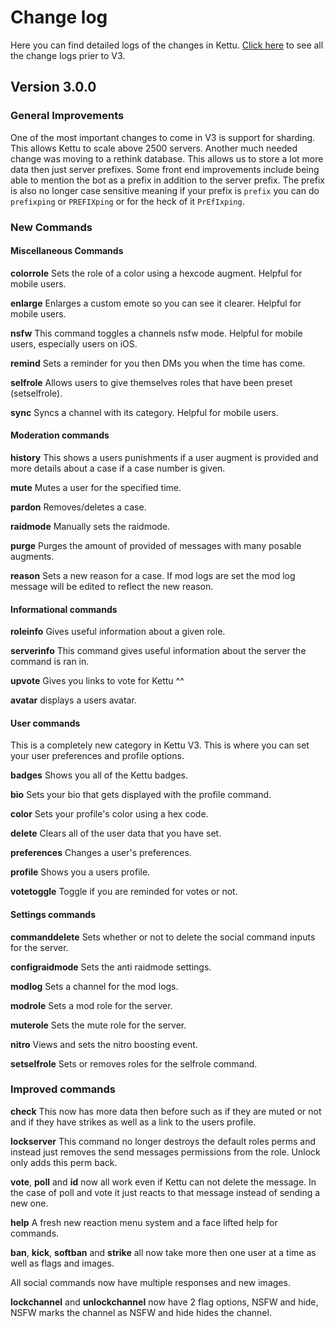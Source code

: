 # Change log

Here you can find detailed logs of the changes in Kettu. [Click here](https://gideon-foxo.gitbook.io/kettu/change-log) to see all the change logs prier to V3.

## Version 3.0.0

### General Improvements

One of the most important changes to come in V3 is support for sharding. This allows Kettu to scale above 2500 servers. Another much needed change was moving to a rethink database. This allows us to store a lot more data then just server prefixes. Some front end improvements include being able to mention the bot as a prefix in addition to the server prefix. The prefix is also no longer case sensitive meaning if your prefix is `prefix` you can do `prefixping` or `PREFIXping` or for the heck of it `PrEfIxping`.

### New Commands

#### Miscellaneous Commands

**colorrole** Sets the role of a color using a hexcode augment. Helpful for mobile users.

**enlarge** Enlarges a custom emote so you can see it clearer. Helpful for mobile users.

**nsfw** This command toggles a channels nsfw mode. Helpful for mobile users, especially users on iOS.

**remind** Sets a reminder for you then DMs you when the time has come.

**selfrole** Allows users to give themselves roles that have been preset (setselfrole).

**sync** Syncs a channel with its category. Helpful for mobile users.

#### Moderation commands

**history** This shows a users punishments if a user augment is provided and more details about a case if a case number is given.

**mute** Mutes a user for the specified time.

**pardon** Removes/deletes a case.

**raidmode** Manually sets the raidmode.

**purge** Purges the amount of provided of messages with many posable augments.

**reason** Sets a new reason for a case. If mod logs are set the mod log message will be edited to reflect the new reason.

#### Informational commands

**roleinfo** Gives useful information about a given role.

**serverinfo** This command gives useful information about the server the command is ran in.

**upvote** Gives you links to vote for Kettu ^^

**avatar** displays a users avatar.

#### User commands

This is a completely new category in Kettu V3. This is where you can set your user preferences and profile options.

**badges** Shows you all of the Kettu badges.

**bio** Sets your bio that gets displayed with the profile command.

**color** Sets your profile's color using a hex code.

**delete** Clears all of the user data that you have set.

**preferences** Changes a user's preferences.

**profile** Shows you a users profile.

**votetoggle** Toggle if you are reminded for votes or not.

#### Settings commands

**commanddelete** Sets whether or not to delete the social command inputs for the server.

**configraidmode** Sets the anti raidmode settings.

**modlog** Sets a channel for the mod logs.

**modrole** Sets a mod role for the server.

**muterole** Sets the mute role for the server.

**nitro** Views and sets the nitro boosting event.

**setselfrole** Sets or removes roles for the selfrole command.

### Improved commands

**check** This now has more data then before such as if they are muted or not and if they have strikes as well as a link to the users profile.

**lockserver** This command no longer destroys the default roles perms and instead just removes the send messages permissions from the role. Unlock only adds this perm back.

**vote**, **poll** and **id** now all work even if Kettu can not delete the message. In the case of poll and vote it just reacts to that  message instead of sending a new one.

**help** A fresh new reaction menu system and a face lifted help for commands.

**ban**, **kick**, **softban** and **strike** all now take more then one user at a time as well as flags and images.

All social commands now have multiple responses and new images.

**lockchannel** and **unlockchannel** now have 2 flag options, NSFW and hide, NSFW marks the channel as NSFW and hide hides the channel.
